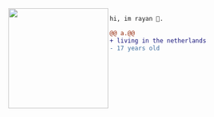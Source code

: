 <img align="left" height="200" src="[https://cdn.discordapp.com/attachments/1256970524790095924/1273403573970927747/attachment-41.gif?ex=6719747e&is=671822fe&hm=e9303f43a9575042c285bb92917d5d8f6f3f5805ceb3bbe103b8d2cb0189b328&]"/>

```diff
hi, im rayan 🔮.

@@ a.@@
+ living in the netherlands
- 17 years old
```

<img src="https://u8views.com/api/v1/github/profiles/114155787/views/day-week-month-total-count.svg" width="0" height="0">
